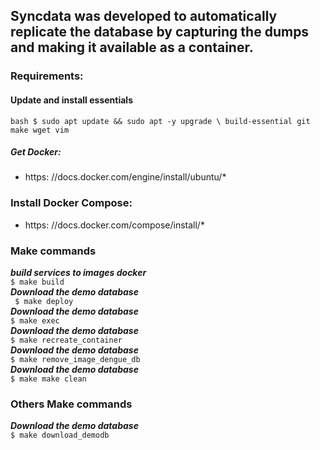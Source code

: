 ## Syncdata was developed to automatically replicate the database by capturing the dumps and making it available as a container.

### Requirements:

#### Update and install essentials  
`` bash
$ sudo apt update && sudo apt -y upgrade \
   build-essential git make wget vim
``
##### Get Docker:
* https: //docs.docker.com/engine/install/ubuntu/*
### Install Docker Compose:
* https: //docs.docker.com/compose/install/*

### Make commands
<i> <b>build services to images docker</b></i></br>
`` $ make build ``  
<i> <b> Download the demo database </b></i></br>
`` $ make deploy``  
<i> <b> Download the demo database </b></i></br>
`` $ make exec ``  
<i> <b> Download the demo database </b></i></br>
`` $ make recreate_container ``  
<i> <b> Download the demo database </b></i></br>
`` $ make remove_image_dengue_db ``  
<i> <b> Download the demo database </b></i></br>
`` $ make make clean ``  
### Others Make commands
<i> <b> Download the demo database </b></i></br>
`` $ make download_demodb ``
